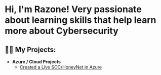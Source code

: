 <h1>Hi, I'm Razone! Very passionate about learning skills that help learn more about Cybersecurity</h1>

<h2>👨‍💻 My Projects:</h2>

- <b>Azure / Cloud Projects</b>
  - [Created a Live SOC/HoneyNet in Azure](https://github.com/Razone14/Cloud-SOC)

[linkedin]: https://www.linkedin.com/in/razone-rashid/

<!--
**joshmadakor1/joshmadakor1** is a ✨ _special_ ✨ repository because its `README.md` (this file) appears on your GitHub profile.

Here are some ideas to get you started:

- 🔭 I’m currently working on ...
- 🌱 I’m currently learning ...
- 👯 I’m looking to collaborate on ...
- 🤔 I’m looking for help with ...
- 💬 Ask me about ...
- 📫 How to reach me: ...
- 😄 Pronouns: ...
- ⚡ Fun fact: ...
-->
